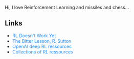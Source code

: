 Hi, I love Reinforcement Learning and missiles and chess...
<h2>Links</h2>
<ul>
    <li><a href="https://www.alexirpan.com/2018/02/14/rl-hard.html" style="color: #1E90FF; text-decoration: none">RL Doesn't Work Yet</a></li>
    <li><a href="http://incompleteideas.net/IncIdeas/BitterLesson.html" style="color: #1E90FF; text-decoration: none">The Bitter Lesson, R. Sutton</a></li>
    <li><a href="https://spinningup.openai.com/en/latest/index.html" style="color: #1E90FF; text-decoration: none">OpenAI deep RL ressources</a></li>
    <li><a href="https://github.com/aikorea/awesome-rl" style="color: #1E90FF; text-decoration: none">Collections of RL ressources</a></li>
</ul>
 



<!--
**adeotti/adeotti** is a ✨ _special_ ✨ repository because its `README.md` (this file) appears on your GitHub profile.

Here are some ideas to get you started:

- 🔭 I’m currently working on ...
- 🌱 I’m currently learning ...
- 👯 I’m looking to collaborate on ...
- 🤔 I’m looking for help with ...
- 💬 Ask me about ...
- 📫 How to reach me: ...
- 😄 Pronouns: ...
- ⚡ Fun fact: ...
-->
